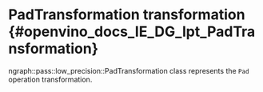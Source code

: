 # PadTransformation transformation {#openvino_docs_IE_DG_lpt_PadTransformation}

ngraph::pass::low_precision::PadTransformation class represents the `Pad` operation transformation.
